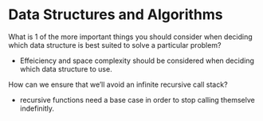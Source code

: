 # Data Structures and Algorithms  

What is 1 of the more important things you should consider when deciding which data structure is best suited to solve a particular problem?

- Effeiciency and space complexity should be considered when deciding which data structure to use.  

How can we ensure that we’ll avoid an infinite recursive call stack?

- recursive functions need a base case in order to stop calling themselve indefinitly.  
